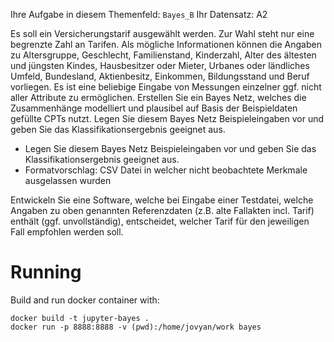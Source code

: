 Ihre Aufgabe in diesem Themenfeld: `Bayes_B`
Ihr Datensatz: A2

Es soll ein Versicherungstarif ausgewählt werden. Zur Wahl steht nur eine
begrenzte Zahl an Tarifen. Als mögliche Informationen können die Angaben zu
Altersgruppe,  Geschlecht,  Familienstand,  Kinderzahl,  Alter  des  ältesten
und jüngsten Kindes, Hausbesitzer oder Mieter, Urbanes oder ländliches Umfeld,
Bundesland, Aktienbesitz, Einkommen, Bildungsstand und Beruf vorliegen. Es ist
eine beliebige Eingabe von Messungen einzelner ggf. nicht aller Attribute zu
ermöglichen. Erstellen Sie ein Bayes Netz, welches die Zusammenhänge
modelliert und plausibel auf Basis der Beispieldaten gefüllte CPTs nutzt. Legen
Sie diesem Bayes Netz Beispieleingaben vor und geben Sie das
Klassifikationsergebnis geeignet aus.

- Legen Sie diesem Bayes Netz Beispieleingaben vor und geben Sie das Klassifikationsergebnis geeignet aus.
- Formatvorschlag: CSV Datei in welcher nicht beobachtete Merkmale ausgelassen wurden

Entwickeln  Sie eine  Software, welche bei  Eingabe einer Testdatei, welche
Angaben zu oben genannten Referenzdaten (z.B. alte Fallakten incl. Tarif)
enthält  (ggf. unvollständig), entscheidet, welcher Tarif für den jeweiligen
Fall empfohlen werden soll. 

# Running
Build and run docker container with:

```
docker build -t jupyter-bayes .
docker run -p 8888:8888 -v (pwd):/home/jovyan/work bayes
```
